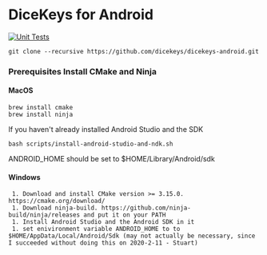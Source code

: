 
# DiceKeys for Android

[![Unit Tests](https://github.com/dicekeys/dicekeys-android/workflows/Unit%20Tests/badge.svg)](https://github.com/dicekeys/dicekeys-android/actions)

```
git clone --recursive https://github.com/dicekeys/dicekeys-android.git
```

### Prerequisites Install CMake and Ninja

#### MacOS

```
brew install cmake
brew install ninja
```

If you haven't already installed Android Studio and the SDK

```
bash scripts/install-android-studio-and-ndk.sh
```

ANDROID_HOME should be set to $HOME/Library/Android/sdk

#### Windows
```
 1. Download and install CMake version >= 3.15.0. https://cmake.org/download/
 1. Download ninja-build. https://github.com/ninja-build/ninja/releases and put it on your PATH
 1. Install Android Studio and the Android SDK in it
 1. set enivironment variable ANDROID_HOME to to $HOME/AppData/Local/Android/Sdk (may not actually be necessary, since I succeeded without doing this on 2020-2-11 - Stuart)

```
